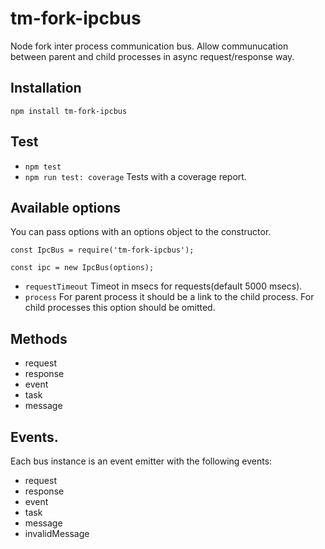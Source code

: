 # tm-fork-ipcbus

Node fork inter process communication bus.
Allow communucation between parent and child processes in async request/response way.

## Installation

```npm install tm-fork-ipcbus```

## Test

 - ```npm test```
 - ```npm run test: coverage``` Tests with a coverage report.

## Available options

You can pass options with an options object to the constructor.

```
const IpcBus = require('tm-fork-ipcbus');

const ipc = new IpcBus(options);
```

 - `requestTimeout` Timeot in msecs for requests(default 5000 msecs).
 - `process` For parent process it should be a link to the child process. For child processes this option should be omitted.

 ## Methods

 - request
 - response
 - event
 - task
 - message

## Events.

Each bus instance is an event emitter with the following events:

 - request
 - response
 - event
 - task
 - message
 - invalidMessage
